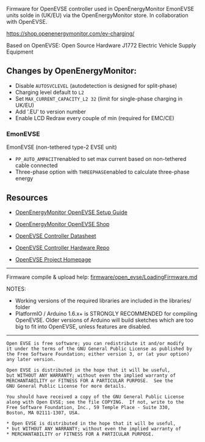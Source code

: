 
Firmware for OpenEVSE controller used in OpenEnergyMonitor EmonEVSE units solde in (UK/EU) via the OpenEnergyMonitor store. In collaboration with OpenEVSE.

https://shop.openenergymonitor.com/ev-charging/

Based on OpenEVSE: Open Source Hardware J1772 Electric Vehicle Supply Equipment

## Changes by OpenEnergyMonitor:

- Disable `AUTOSVCLEVEL` (autodetection is designed for split-phase)
- Charging level default to `L2`
- Set `MAX_CURRENT_CAPACITY_L2 32` (limit for single-phase charging in UK/EU)
- Add '.EU' to version number
- Enable LCD Redraw every couple of min (required for EMC/CE)

### EmonEVSE

EmonEVSE (non-tethered type-2 EVSE unit)

- `PP_AUTO_AMPACITY`enabled to set max current based on non-tethered cable connected 
- Three-phase option with `THREEPHASE`enabled to calculate three-phase energy



## Resources

- [OpenEnergyMonitor OpenEVSE Setup Guide](https://guide.openenergymonitor.org/integrations/openevse)
- [OpenEnergyMonitor OpenEVSE Shop](https://shop.openenergymonitor.com/ev-charging/)

- [OpenEVSE Controller Datasheet](https://www.openevse.com/files/OpenEVSE_Plus_v4.pdf)
- [OpenEVSE Controller Hardware Repo](https://github.com/OpenEVSE/OpenEVSE_PLUS)
- [OpenEVSE Project Homepage](https://openevse.com)


***


Firmware compile & upload help: [firmware/open_evse/LoadingFirmware.md](firmware/open_evse/LoadingFirmware.md)

NOTES:
- Working versions of the required libraries are included in the libraries/ folder
- PlatformIO / Arduino 1.6.x+ is STRONGLY RECOMMENDED for compiling OpenEVSE. Older versions of Arduino will build sketches which are too big to fit into OpenEVSE, unless features are disabled.

***

```
Open EVSE is free software; you can redistribute it and/or modify
it under the terms of the GNU General Public License as published by
the Free Software Foundation; either version 3, or (at your option)
any later version.

Open EVSE is distributed in the hope that it will be useful,
but WITHOUT ANY WARRANTY; without even the implied warranty of
MERCHANTABILITY or FITNESS FOR A PARTICULAR PURPOSE.  See the
GNU General Public License for more details.

You should have received a copy of the GNU General Public License
along with Open EVSE; see the file COPYING.  If not, write to the
Free Software Foundation, Inc., 59 Temple Place - Suite 330,
Boston, MA 02111-1307, USA.

* Open EVSE is distributed in the hope that it will be useful,
* but WITHOUT ANY WARRANTY; without even the implied warranty of
* MERCHANTABILITY or FITNESS FOR A PARTICULAR PURPOSE.
```
